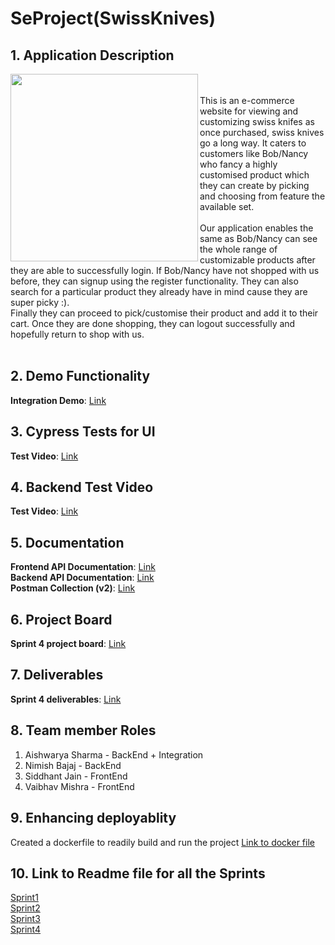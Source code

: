 # SeProject(SwissKnives)

## 1. Application Description

<img align="left" width="300" height="300" src="https://user-images.githubusercontent.com/20923921/164349857-24aa6b5c-184a-4c75-809e-dff11cb95a7d.png">
<br/>
<br/>
This is an e-commerce website for viewing and customizing swiss knifes as once purchased, swiss knives go a long way. It caters to customers like Bob/Nancy who fancy a highly customised product which they can create by picking and choosing from feature the available set.
<br/>
<br/>
Our application enables the same as Bob/Nancy can see the whole range of customizable products after they are able to successfully login.
If Bob/Nancy have not shopped with us before, they can signup using the register functionality.
They can also search for a particular product they already have in mind cause they are super picky :).
<br/>
Finally they can proceed to pick/customise their product and add it to their cart. 
Once they are done shopping, they can logout successfully and hopefully return to shop with us.
<br/>
<br/>

## 2. Demo Functionality
**Integration Demo**: [Link](https://drive.google.com/file/d/1gChvegChA-dI1v-Xv002lJV9AEL8j0rB/view?usp=sharing)

## 3. Cypress Tests for UI
**Test Video**: [Link](https://github.com/aishwaryasharmaccoew/SeProject/tree/main/backend/test)
## 4. Backend Test Video
**Test Video**: [Link](https://github.com/aishwaryasharmaccoew/SeProject/tree/main/backend/test)
## 5. Documentation

**Frontend API Documentation**: [Link](https://github.com/aishwaryasharmaccoew/SeProject/blob/main/SE_FrontEnd/README.md)<br/>
**Backend API Documentation**: [Link](https://github.com/aishwaryasharmaccoew/SeProject/blob/main/backend/api_documentation.md)  
**Postman Collection (v2)**: [Link](https://github.com/aishwaryasharmaccoew/SeProject/blob/main/backend/src/postman_api_samples/findmyknife.postman_collection.json)  

## 6. Project Board
**Sprint 4 project board**: [Link](https://github.com/aishwaryasharmaccoew/SeProject/projects/4)

## 7. Deliverables
**Sprint 4 deliverables**: [Link](https://github.com/aishwaryasharmaccoew/SeProject/projects/4?card_filter_query=is%3Aclosed)

## 8. Team member Roles
1. Aishwarya Sharma - BackEnd + Integration
2. Nimish Bajaj - BackEnd
3. Siddhant Jain - FrontEnd
4. Vaibhav Mishra - FrontEnd

## 9. Enhancing deployablity

Created a dockerfile to readily build and run the project
[Link to docker file](https://github.com/aishwaryasharmaccoew/SeProject/blob/main/backend/Dockerfile)

## 10. Link to Readme file for all the Sprints

[Sprint1](https://github.com/aishwaryasharmaccoew/SeProject/blob/main/Sprint1.md)  
[Sprint2](https://github.com/aishwaryasharmaccoew/SeProject/blob/main/Sprint2.md)  
[Sprint3](https://github.com/aishwaryasharmaccoew/SeProject/blob/main/Sprint3.md)  
[Sprint4](https://github.com/aishwaryasharmaccoew/SeProject/blob/main/Sprint4.md)  
